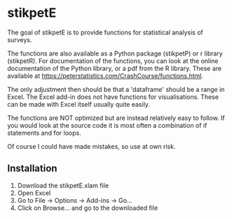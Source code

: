 # stikpetE
The goal of stikpetE is to provide functions for statistical analysis of surveys. 

The functions are also available as a Python package (stikpetP) or r library (stikpetR). For documentation of the functions, you can look at the online documentation of the Python library, or a pdf from the R library. These are available at https://peterstatistics.com/CrashCourse/functions.html.

The only adjustment then should be that a 'dataframe' should be a range in Excel. The Excel add-in does not have functions for visualisations. These can be made with Excel itself usually quite easily.

The functions are NOT optimized but are instead relatively easy to follow. If you would look at the source code it is most often a combination of if statements and for loops.

Of course I could have made mistakes, so use at own risk. 

## Installation

1. Download the stikpetE.xlam file
2. Open Excel
3. Go to File -> Options -> Add-ins -> Go...
4. Click on Browse... and go to the downloaded file
